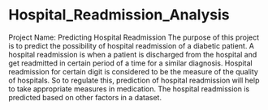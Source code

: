 # Hospital_Readmission_Analysis

Project Name: Predicting Hospital Readmission
The purpose of this project is to predict the possibility of hospital readmission of a diabetic patient. A hospital readmission is when a patient is discharged from the hospital and get readmitted in certain period of a time for a similar diagnosis. Hospital readmission for certain digit is considered to be the measure of the quality of hospitals. So to regulate this, prediction of hospital readmission will help to take appropriate measures in medication. The hospital readmission is predicted based on other factors in a dataset.
